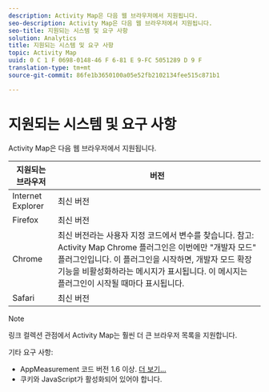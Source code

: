 ```yaml
---
description: Activity Map은 다음 웹 브라우저에서 지원됩니다.
seo-description: Activity Map은 다음 웹 브라우저에서 지원됩니다.
seo-title: 지원되는 시스템 및 요구 사항
solution: Analytics
title: 지원되는 시스템 및 요구 사항
topic: Activity Map
uuid: 0 C 1 F 0698-0148-46 F 6-81 E 9-FC 5051289 D 9 F
translation-type: tm+mt
source-git-commit: 86fe1b3650100a05e52fb2102134fee515c871b1

---
```



# 지원되는 시스템 및 요구 사항

Activity Map은 다음 웹 브라우저에서 지원됩니다.

| 지원되는 브라우저 | 버전 |
|--- |--- |
| Internet Explorer | 최신 버전 |
| Firefox | 최신 버전 |
| Chrome | 최신 버전라는 사용자 지정 코드에서 변수를 찾습니다. 참고: Activity Map Chrome 플러그인은 이번에만 "개발자 모드" 플러그인입니다. 이 플러그인을 시작하면, 개발자 모드 확장 기능을 비활성화하라는 메시지가 표시됩니다. 이 메시지는 플러그인이 시작될 때마다 표시됩니다. |
| Safari | 최신 버전 |

>[!NOTE]
>
>링크 컬렉션 관점에서 Activity Map는 훨씬 더 큰 브라우저 목록을 지원합니다.

기타 요구 사항:

* AppMeasurement 코드 버전 1.6 이상. [더 보기...](/help/analyze/activity-map/activitymap-getting-started/activitymap-getting-started-admins/activitymap-enable.md)
* 쿠키와 JavaScript가 활성화되어 있어야 합니다.

